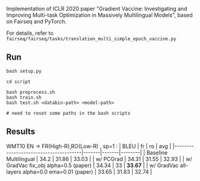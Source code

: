 Implementation of ICLR 2020 paper "Gradient Vaccine: Investigating and Improving Multi-task Optimization in Massively Multilingual Models", based on Fairseq and PyTorch.

For details, refer to `fairseq/fairseq/tasks/translation_multi_simple_epoch_vaccine.py`


## Run
```
bash setup.py

cd script

bash preprocess.sh
bash train.sh
bash test.sh <databin-path> <model-path>

# need to reset some paths in the bash scripts
```

## Results

WMT10 EN -> FR(High-R),RO(Low-R) , sp=1  :
|        BLEU           | fr    | ro    | avg    |
|---------------------------------------|-------|-------|--------|
| Baseline Multilingual                 | 34.2  | 31.86 | 33.03  |
| w/ PCGrad                             | 34.31 | 31.55 | 32.93  |
| w/ GradVac fix_obj alpha=0.5 (paper)  | 34.34 | 33    | **33.67**  |
| w/ GradVac all-layers alpha=0.0 ema=0.01 (paper) | 33.65 | 31.83 | 32.74  |
